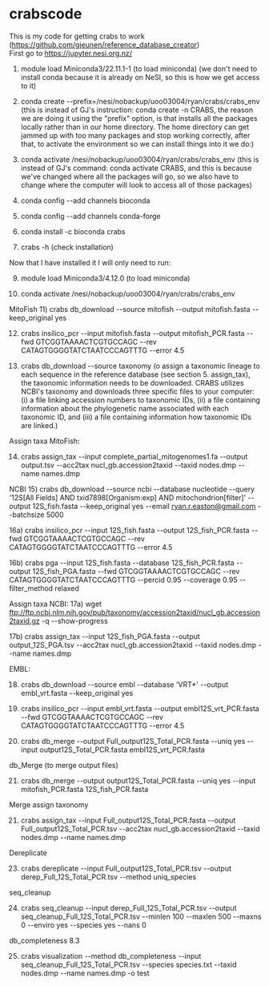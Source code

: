 # crabscode  
This is my code for getting crabs to work (https://github.com/gjeunen/reference_database_creator)  
First go to https://jupyter.nesi.org.nz/
1) module load Miniconda3/22.11.1-1 (to load miniconda) 
(we don't need to install conda because it is already on NeSI, so this is how we get access to it)  

2) conda create --prefix=/nesi/nobackup/uoo03004/ryan/crabs/crabs_env  
(this is instead of GJ's instruction: conda create -n CRABS, the reason we are doing it using the "prefix" option, is that installs all the packages locally rather than in our home directory. The home directory can get jammed up with too many packages and stop working correctly, after that, to activate the environment so we can install things into it we do:)

3) conda activate /nesi/nobackup/uoo03004/ryan/crabs/crabs_env
(this is instead of GJ's command: conda activate CRABS, and this is because we've changed where all the packages will go, so we also have to change where the computer will look to access all of those packages)

4) conda config --add channels bioconda  
5) conda config --add channels conda-forge  
6) conda install -c bioconda crabs  
7) crabs -h (check installation)  

Now that I have installed it I will only need to run:  

9) module load Miniconda3/4.12.0 (to load miniconda)  

10) conda activate /nesi/nobackup/uoo03004/ryan/crabs/crabs_env  

MitoFish
11) crabs db_download --source mitofish --output mitofish.fasta --keep_original yes

12) crabs insilico_pcr --input mitofish.fasta --output mitofish_PCR.fasta --fwd GTCGGTAAAACTCGTGCCAGC --rev CATAGTGGGGTATCTAATCCCAGTTTG --error 4.5

13) crabs db_download --source taxonomy (o assign a taxonomic lineage to each sequence in the reference database (see section 5. assign_tax), the taxonomic information needs to be downloaded. CRABS utilizes NCBI's taxonomy and downloads three specific files to your computer: (i) a file linking accession numbers to taxonomic IDs, (ii) a file containing information about the phylogenetic name associated with each taxonomic ID, and (iii) a file containing information how taxonomic IDs are linked.)

Assign taxa MitoFish:

14) crabs assign_tax --input complete_partial_mitogenomes1.fa --output output.tsv --acc2tax nucl_gb.accession2taxid --taxid nodes.dmp --name names.dmp

NCBI
15) crabs db_download --source ncbi --database nucleotide --query '12S[All Fields] AND txid7898[Organism:exp] AND mitochondrion[filter]' --output 12S_fish.fasta --keep_original yes --email ryan.r.easton@gmail.com --batchsize 5000

16a) crabs insilico_pcr --input 12S_fish.fasta --output 12S_fish_PCR.fasta --fwd GTCGGTAAAACTCGTGCCAGC --rev CATAGTGGGGTATCTAATCCCAGTTTG --error 4.5

16b) crabs pga --input 12S_fish.fasta --database 12S_fish_PCR.fasta --output 12S_fish_PGA.fasta --fwd GTCGGTAAAACTCGTGCCAGC --rev CATAGTGGGGTATCTAATCCCAGTTTG --percid 0.95 --coverage 0.95 --filter_method relaxed

Assign taxa NCBI:
17a) wget ftp://ftp.ncbi.nlm.nih.gov/pub/taxonomy/accession2taxid/nucl_gb.accession2taxid.gz -q --show-progress

17b) crabs assign_tax --input 12S_fish_PGA.fasta --output output_12S_PGA.tsv --acc2tax nucl_gb.accession2taxid --taxid nodes.dmp --name names.dmp 

EMBL:

18) crabs db_download --source embl --database 'VRT*' --output embl_vrt.fasta --keep_original yes

19) crabs insilico_pcr --input embl_vrt.fasta --output embl12S_vrt_PCR.fasta --fwd GTCGGTAAAACTCGTGCCAGC --rev CATAGTGGGGTATCTAATCCCAGTTTG --error 4.5

20) crabs db_merge --output Full_output12S_Total_PCR.fasta --uniq yes --input output12S_Total_PCR.fasta embl12S_vrt_PCR.fasta  

db_Merge (to merge output files)

21) crabs db_merge --output output12S_Total_PCR.fasta --uniq yes --input mitofish_PCR.fasta 12S_fish_PCR.fasta 

Merge assign taxonomy

21) crabs assign_tax --input Full_output12S_Total_PCR.fasta --output Full_output12S_Total_PCR.tsv --acc2tax nucl_gb.accession2taxid --taxid nodes.dmp --name names.dmp 

Dereplicate

23) crabs dereplicate --input Full_output12S_Total_PCR.tsv --output derep_Full_12S_Total_PCR.tsv --method uniq_species

seq_cleanup

24) crabs seq_cleanup --input derep_Full_12S_Total_PCR.tsv --output seq_cleanup_Full_12S_Total_PCR.tsv --minlen 100 --maxlen 500 --maxns 0 --enviro yes --species yes --nans 0

db_completeness
8.3

25) crabs visualization --method db_completeness --input seq_cleanup_Full_12S_Total_PCR.tsv --species species.txt --taxid nodes.dmp --name names.dmp -o test
